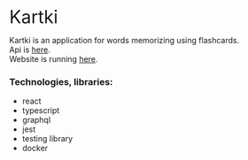 <font size="6">Kartki </font>

Kartki is an application for words memorizing using flashcards. <br>
Api is [here](https://github.com/liudmilah/kartki-api). <br>
Website is running [here](https://flashcard.pro). <br>

### Technologies, libraries:
- react
- typescript
- graphql
- jest
- testing library
- docker


